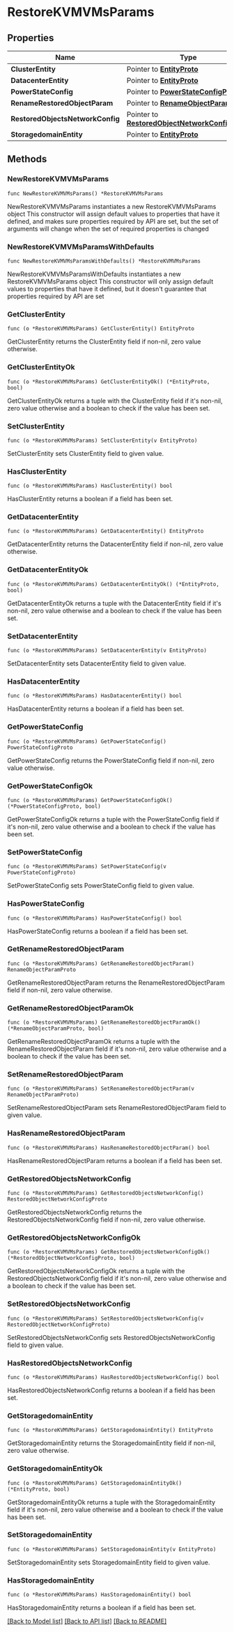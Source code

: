 # RestoreKVMVMsParams

## Properties

Name | Type | Description | Notes
------------ | ------------- | ------------- | -------------
**ClusterEntity** | Pointer to [**EntityProto**](EntityProto.md) |  | [optional] 
**DatacenterEntity** | Pointer to [**EntityProto**](EntityProto.md) |  | [optional] 
**PowerStateConfig** | Pointer to [**PowerStateConfigProto**](PowerStateConfigProto.md) |  | [optional] 
**RenameRestoredObjectParam** | Pointer to [**RenameObjectParamProto**](RenameObjectParamProto.md) |  | [optional] 
**RestoredObjectsNetworkConfig** | Pointer to [**RestoredObjectNetworkConfigProto**](RestoredObjectNetworkConfigProto.md) |  | [optional] 
**StoragedomainEntity** | Pointer to [**EntityProto**](EntityProto.md) |  | [optional] 

## Methods

### NewRestoreKVMVMsParams

`func NewRestoreKVMVMsParams() *RestoreKVMVMsParams`

NewRestoreKVMVMsParams instantiates a new RestoreKVMVMsParams object
This constructor will assign default values to properties that have it defined,
and makes sure properties required by API are set, but the set of arguments
will change when the set of required properties is changed

### NewRestoreKVMVMsParamsWithDefaults

`func NewRestoreKVMVMsParamsWithDefaults() *RestoreKVMVMsParams`

NewRestoreKVMVMsParamsWithDefaults instantiates a new RestoreKVMVMsParams object
This constructor will only assign default values to properties that have it defined,
but it doesn't guarantee that properties required by API are set

### GetClusterEntity

`func (o *RestoreKVMVMsParams) GetClusterEntity() EntityProto`

GetClusterEntity returns the ClusterEntity field if non-nil, zero value otherwise.

### GetClusterEntityOk

`func (o *RestoreKVMVMsParams) GetClusterEntityOk() (*EntityProto, bool)`

GetClusterEntityOk returns a tuple with the ClusterEntity field if it's non-nil, zero value otherwise
and a boolean to check if the value has been set.

### SetClusterEntity

`func (o *RestoreKVMVMsParams) SetClusterEntity(v EntityProto)`

SetClusterEntity sets ClusterEntity field to given value.

### HasClusterEntity

`func (o *RestoreKVMVMsParams) HasClusterEntity() bool`

HasClusterEntity returns a boolean if a field has been set.

### GetDatacenterEntity

`func (o *RestoreKVMVMsParams) GetDatacenterEntity() EntityProto`

GetDatacenterEntity returns the DatacenterEntity field if non-nil, zero value otherwise.

### GetDatacenterEntityOk

`func (o *RestoreKVMVMsParams) GetDatacenterEntityOk() (*EntityProto, bool)`

GetDatacenterEntityOk returns a tuple with the DatacenterEntity field if it's non-nil, zero value otherwise
and a boolean to check if the value has been set.

### SetDatacenterEntity

`func (o *RestoreKVMVMsParams) SetDatacenterEntity(v EntityProto)`

SetDatacenterEntity sets DatacenterEntity field to given value.

### HasDatacenterEntity

`func (o *RestoreKVMVMsParams) HasDatacenterEntity() bool`

HasDatacenterEntity returns a boolean if a field has been set.

### GetPowerStateConfig

`func (o *RestoreKVMVMsParams) GetPowerStateConfig() PowerStateConfigProto`

GetPowerStateConfig returns the PowerStateConfig field if non-nil, zero value otherwise.

### GetPowerStateConfigOk

`func (o *RestoreKVMVMsParams) GetPowerStateConfigOk() (*PowerStateConfigProto, bool)`

GetPowerStateConfigOk returns a tuple with the PowerStateConfig field if it's non-nil, zero value otherwise
and a boolean to check if the value has been set.

### SetPowerStateConfig

`func (o *RestoreKVMVMsParams) SetPowerStateConfig(v PowerStateConfigProto)`

SetPowerStateConfig sets PowerStateConfig field to given value.

### HasPowerStateConfig

`func (o *RestoreKVMVMsParams) HasPowerStateConfig() bool`

HasPowerStateConfig returns a boolean if a field has been set.

### GetRenameRestoredObjectParam

`func (o *RestoreKVMVMsParams) GetRenameRestoredObjectParam() RenameObjectParamProto`

GetRenameRestoredObjectParam returns the RenameRestoredObjectParam field if non-nil, zero value otherwise.

### GetRenameRestoredObjectParamOk

`func (o *RestoreKVMVMsParams) GetRenameRestoredObjectParamOk() (*RenameObjectParamProto, bool)`

GetRenameRestoredObjectParamOk returns a tuple with the RenameRestoredObjectParam field if it's non-nil, zero value otherwise
and a boolean to check if the value has been set.

### SetRenameRestoredObjectParam

`func (o *RestoreKVMVMsParams) SetRenameRestoredObjectParam(v RenameObjectParamProto)`

SetRenameRestoredObjectParam sets RenameRestoredObjectParam field to given value.

### HasRenameRestoredObjectParam

`func (o *RestoreKVMVMsParams) HasRenameRestoredObjectParam() bool`

HasRenameRestoredObjectParam returns a boolean if a field has been set.

### GetRestoredObjectsNetworkConfig

`func (o *RestoreKVMVMsParams) GetRestoredObjectsNetworkConfig() RestoredObjectNetworkConfigProto`

GetRestoredObjectsNetworkConfig returns the RestoredObjectsNetworkConfig field if non-nil, zero value otherwise.

### GetRestoredObjectsNetworkConfigOk

`func (o *RestoreKVMVMsParams) GetRestoredObjectsNetworkConfigOk() (*RestoredObjectNetworkConfigProto, bool)`

GetRestoredObjectsNetworkConfigOk returns a tuple with the RestoredObjectsNetworkConfig field if it's non-nil, zero value otherwise
and a boolean to check if the value has been set.

### SetRestoredObjectsNetworkConfig

`func (o *RestoreKVMVMsParams) SetRestoredObjectsNetworkConfig(v RestoredObjectNetworkConfigProto)`

SetRestoredObjectsNetworkConfig sets RestoredObjectsNetworkConfig field to given value.

### HasRestoredObjectsNetworkConfig

`func (o *RestoreKVMVMsParams) HasRestoredObjectsNetworkConfig() bool`

HasRestoredObjectsNetworkConfig returns a boolean if a field has been set.

### GetStoragedomainEntity

`func (o *RestoreKVMVMsParams) GetStoragedomainEntity() EntityProto`

GetStoragedomainEntity returns the StoragedomainEntity field if non-nil, zero value otherwise.

### GetStoragedomainEntityOk

`func (o *RestoreKVMVMsParams) GetStoragedomainEntityOk() (*EntityProto, bool)`

GetStoragedomainEntityOk returns a tuple with the StoragedomainEntity field if it's non-nil, zero value otherwise
and a boolean to check if the value has been set.

### SetStoragedomainEntity

`func (o *RestoreKVMVMsParams) SetStoragedomainEntity(v EntityProto)`

SetStoragedomainEntity sets StoragedomainEntity field to given value.

### HasStoragedomainEntity

`func (o *RestoreKVMVMsParams) HasStoragedomainEntity() bool`

HasStoragedomainEntity returns a boolean if a field has been set.


[[Back to Model list]](../README.md#documentation-for-models) [[Back to API list]](../README.md#documentation-for-api-endpoints) [[Back to README]](../README.md)


